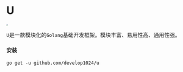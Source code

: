 # U

<img src="https://gitee.com/develop1024/static/raw/master/logo.png" style="zoom:25%;" />

`U`是一款模块化的`Golang`基础开发框架。模块丰富、易用性高、通用性强。

#### 安装

```shell
go get -u github.com/develop1024/u
```
